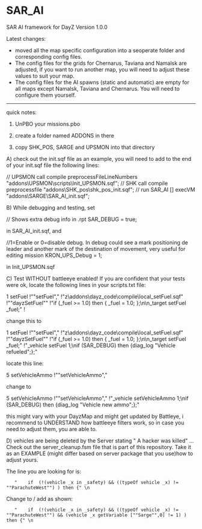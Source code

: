 SAR_AI
======

SAR AI framework for DayZ Version 1.0.0

Latest changes:

- moved all the map specific configuration into a seoperate folder and corresponding config files. 
- The config files for the grids for Chernarus, Taviana and Namalsk are adjusted, if you want to run another map, you will need to adjust these values to suit your map.
- The config files for the AI spawns (static and automatic) are empty for all maps except Namalsk, Taviana and Chernarus. You will need to configure them yourself.

-----------------

quick notes:

1) UnPBO your missions.pbo

2) create a folder named ADDONS in there

3) copy SHK_POS, SARGE and UPSMON into that directory

A)
check out the init.sqf file as an example, you will need to add to the end of your init.sqf file the following lines:

// UPSMON
call compile preprocessFileLineNumbers "addons\UPSMON\scripts\Init_UPSMON.sqf";
// SHK 
call compile preprocessfile "addons\SHK_pos\shk_pos_init.sqf";
// run SAR_AI
[] execVM "addons\SARGE\SAR_AI_init.sqf";


B)
While debugging and testing, set

// Shows extra debug info in .rpt
SAR_DEBUG = true;

in SAR_AI_init.sqf, and

//1=Enable or 0=disable debug. In debug could see a mark positioning de leader and another mark of the destination of movement, very useful for editing mission
KRON_UPS_Debug = 1;

in Init_UPSMON.sqf

C)
Test WITHOUT battleeye enabled!
If you are confident that your tests were ok, locate the following lines in your scripts.txt file:

1 setFuel !"\"setFuel\"," !"z\addons\dayz_code\compile\local_setFuel.sqf" !"\"dayzSetFuel\"" !"if (_fuel >= 1.0) then { _fuel = 1.0; };\n\n_target setFuel _fuel;" !

change this to

1 setFuel !"\"setFuel\"," !"z\addons\dayz_code\compile\local_setFuel.sqf" !"\"dayzSetFuel\"" !"if (_fuel >= 1.0) then { _fuel = 1.0; };\n\n_target setFuel _fuel;" !"_vehicle setFuel 1;\nif (SAR_DEBUG) then {diag_log \"Vehicle refueled\";};"

locate this line:

5 setVehicleAmmo !"\"setVehicleAmmo\"," 

change to

5 setVehicleAmmo !"\"setVehicleAmmo\"," !"_vehicle setVehicleAmmo 1;\nif (SAR_DEBUG) then {diag_log \"Vehicle new ammo\";};"

this might vary with your DayzMap and might get updated by Battleye, i recommend to UNDERSTAND how battleeye filters work,
so in case you need to adjust them, you are able to.

D) vehicles are being deleted by the Server stating " A hacker was killed" ...
Check out the server_cleanup.fsm file that is part of this repository. Take it as an EXAMPLE (might differ based on server package that you use)how to adjust yours.

The line you are looking for is:

       "    if  (!(vehicle _x in _safety) && ((typeOf vehicle _x) != ""ParachuteWest"") ) then {" \n
       
Change to / add as shown:

       "    if  (!(vehicle _x in _safety) && ((typeOf vehicle _x) != ""ParachuteWest"") && (vehicle _x getVariable [""Sarge"",0] != 1) ) then {" \n

       
       
